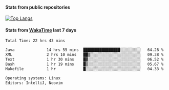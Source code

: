 #### Stats from public repositories

[![Top Langs](https://github-readme-stats.vercel.app/api/top-langs/?username=hyoghurt&layout=compact&exclude_repo=multiserver,docker_compose&langs_count=6)](https://github.com/anuraghazra/github-readme-stats)

#### Stats from [WakaTime](https://wakatime.com/@hyoghurt) last 7 days
<!--START_SECTION:waka-->

```txt
Total Time: 22 hrs 43 mins

Java              14 hrs 55 mins  ████████████████░░░░░░░░░   64.28 %
XML               2 hrs 10 mins   ██▒░░░░░░░░░░░░░░░░░░░░░░   09.38 %
Text              1 hr 30 mins    █▓░░░░░░░░░░░░░░░░░░░░░░░   06.52 %
Bash              1 hr 19 mins    █▒░░░░░░░░░░░░░░░░░░░░░░░   05.67 %
Makefile          1 hr            █░░░░░░░░░░░░░░░░░░░░░░░░   04.33 %

Operating systems: Linux
Editors: IntelliJ, Neovim
```

<!--END_SECTION:waka-->
